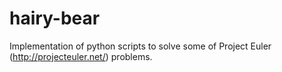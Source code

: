 hairy-bear
==========

Implementation of python scripts to solve some of Project Euler (http://projecteuler.net/) problems.
